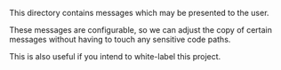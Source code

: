 This directory contains messages which may be presented to the user.

These messages are configurable, so we can adjust the copy of certain messages without having to touch any sensitive code paths.

This is also useful if you intend to white-label this project.